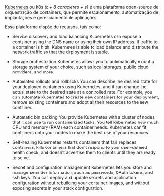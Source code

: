 [Kubernetes](https://kubernetes.io/) ou k8s *(k + 8 caracteres + s)* é uma plataforma open-source de orquestração de containers, que permite escalonamento, automatização de implantações e gerenciamento de aplicações. 

Essa plataforma dispõe de recursos, tais como:

- Service discovery and load balancing
Kubernetes can expose a container using the DNS name or using their own IP address. If traffic to a container is high, Kubernetes is able to load balance and distribute the network traffic so that the deployment is stable.

- Storage orchestration
Kubernetes allows you to automatically mount a storage system of your choice, such as local storages, public cloud providers, and more.

- Automated rollouts and rollbacks
You can describe the desired state for your deployed containers using Kubernetes, and it can change the actual state to the desired state at a controlled rate. For example, you can automate Kubernetes to create new containers for your deployment, remove existing containers and adopt all their resources to the new container.

- Automatic bin packing
You provide Kubernetes with a cluster of nodes that it can use to run containerized tasks. You tell Kubernetes how much CPU and memory (RAM) each container needs. Kubernetes can fit containers onto your nodes to make the best use of your resources.

- Self-healing
Kubernetes restarts containers that fail, replaces containers, kills containers that don’t respond to your user-defined health check, and doesn’t advertise them to clients until they are ready to serve.

- Secret and configuration management
Kubernetes lets you store and manage sensitive information, such as passwords, OAuth tokens, and ssh keys. You can deploy and update secrets and application configuration without rebuilding your container images, and without exposing secrets in your stack configuration.
    